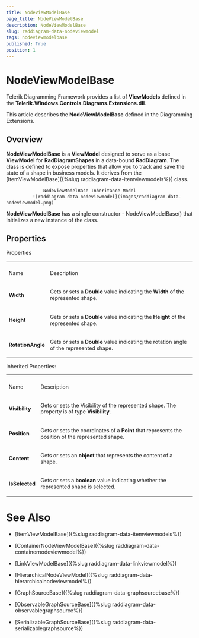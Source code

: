 ```yaml
---
title: NodeViewModelBase
page_title: NodeViewModelBase
description: NodeViewModelBase
slug: raddiagram-data-nodeviewmodel
tags: nodeviewmodelbase
published: True
position: 1
---
```


# NodeViewModelBase



Telerik Diagramming Framework provides a list of __ViewModels__ defined in the __Telerik.Windows.Controls.Diagrams.Extensions.dll__.
	  

This article describes the __NodeViewModelBase__ defined in the Diagramming Extensions.
	  

## Overview

__NodeViewModelBase__ is a __ViewModel__ designed to serve as a base __ViewModel__ for __RadDiagramShapes__ in a data-bound __RadDiagram__. The class is defined to expose properties that allow you to track and save the state of a shape in business models. It derives from the  [ItemViewModelBase]({%slug raddiagram-data-itemviewmodels%}) class.
		


                  NodeViewModelBase Inheritance Model
              ![raddiagram-data-nodeviewmodel](images/raddiagram-data-nodeviewmodel.png)

__NodeViewModelBase__ has a single constructor - NodeViewModelBase() that initializes a new instance of the class.
		

## Properties
<table>Properties<th><tr><td>

Name</td><td>

Description</td></tr></th><tr><td>

<b>Width</b></td><td>

Gets or sets a <b>Double</b> value indicating the <b>Width</b> of the represented shape.
			  </td></tr><tr><td>

<b>Height</b></td><td>

Gets or sets a <b>Double</b> value indicating the <b>Height</b> of the represented shape.
			  </td></tr><tr><td>

<b>RotationAngle</b></td><td>

Gets or sets a <b>Double</b> value indicating the rotation angle of the represented shape.
			  </td></tr></table>
<table>Inherited Properties:<th><tr><td>

Name</td><td>

Description</td></tr></th><tr><td>

<b>Visibility</b></td><td>

Gets or sets the Visibility of the represented shape. The property is of type <b>Visibility</b>.
			  </td></tr><tr><td>

<b>Position</b></td><td>

Gets or sets the coordinates of a <b>Point</b> that represents the position of the represented shape.
			  </td></tr><tr><td>

<b>Content</b></td><td>

Gets or sets an <b>object</b> that represents the content of a shape.
			  </td></tr><tr><td>

<b>IsSelected</b></td><td>

Gets or sets a <b>boolean</b> value indicating whether the represented shape is selected.
			  </td></tr></table>

# See Also

 * [ItemViewModelBase]({%slug raddiagram-data-itemviewmodels%})

 * [ContainerNodeViewModelBase]({%slug raddiagram-data-containernodeviewmodel%})

 * [LinkViewModelBase]({%slug raddiagram-data-linkviewmodel%})

 * [HierarchicalNodeViewModel]({%slug raddiagram-data-hierarchicalnodeviewmodel%})

 * [GraphSourceBase]({%slug raddiagram-data-graphsourcebase%})

 * [ObservableGraphSourceBase]({%slug raddiagram-data-observablegraphsource%})

 * [SerializableGraphSourceBase]({%slug raddiagram-data-serializablegraphsource%})
